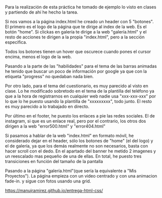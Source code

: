 Para la realización de esta práctica he tomado de ejemplo lo visto en clases y partiendo de ahí he hecho la tarea.

Si nos vamos a la página index.html he creado un header con 5 "botones". El primero es el logo de la página que te dirige al index de la web. Es el botón "home". Si clickas en galería te dirige a la web "galería.html" y el resto de acciones te dirigen a la propia "index.html", pero a la sección especifica. 

Todos los botones tienen un hover que oscurece cuando pones el cursor encima, menos el logo de la web.

Pasando a la parte de las "habilidades" para el tema de las barras animadas he tenido que buscar un poco de información por google ya que con la etiqueta "progress" no quedaban nada bien.

Por otro lado, para el tema del cuestionario, es muy parecido al visto en clase. Lo he modificado sobretodo en el tema de la plantilla del teléfono ya que a la hora de registrarnos en cualquier web nadie usa "xxx-xxx-xxx" por lo que lo he puesto usando la plantilla de "xxxxxxxxx", todo junto. El resto es muy parecido a lo trabajado en directo.

Por último en el footer, he puesto los enlaces a pie las redes sociales. El de instagram, si que es un enlace real, pero por el contrario, los otros dos dirigen a la web "error500.html" y "error404.html"

Si pasamos a hablar de la web "index.html" en formato móvil, he considerado dejar en el header, sólo los botones de "home" (el del logo) y el de galería, ya que los demás realmente no son necesarios, basta con hacer scroll con el dedo. En el apartado del banner he metido 2 imagenes y un reescalado mas pequeño de una de ellas. En total, he puesto tres transiciones en función del tamaño de la pantalla

Pasando a la página "galería.html"(que sería la equivalente a "Mis Proyectos").  La página empieza con un video centrado y con una animacion fade-in. y sigue con fotos usando una grid.

https://manujramirez.github.io/entrega-html-css/
